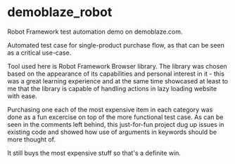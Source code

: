 # demoblaze_robot
Robot Framework test automation demo on demoblaze.com.

Automated test case for single-product purchase flow,
as that can be seen as a critical use-case.

Tool used here is Robot Framework Browser library.
The library was chosen based on the appearance of
its capabilities and personal interest in it -
this was a great learning experience and at the
same time showcased at least to me that the library
is capable of handling actions in lazy loading
website with ease.

Purchasing one each of the most expensive item in
each category was done as a fun excercise on top of
the more functional test case. As can be seen in the
comments left behind, this just-for-fun project dug
up issues in existing code and showed how use of
arguments in keywords should be more thought of.

It still buys the most expensive stuff so that's
a definite win.